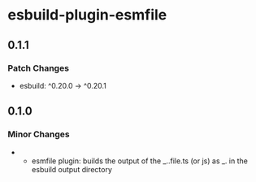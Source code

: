 # esbuild-plugin-esmfile

## 0.1.1

### Patch Changes

- esbuild: ^0.20.0 -> ^0.20.1

## 0.1.0

### Minor Changes

- - esmfile plugin: builds the output of the _.<ext>.file.ts (or js) as _.<ext> in the esbuild output directory

